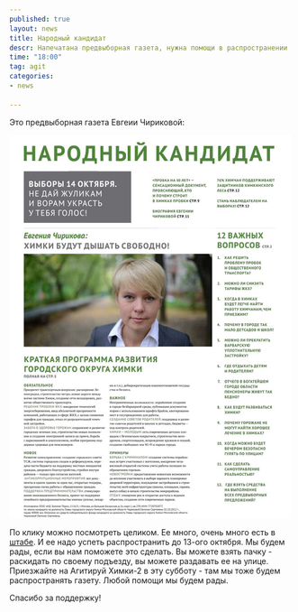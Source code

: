 ```yaml
---
published: true
layout: news
title: Народный кандидат
descr: Напечатана предвыборная газета, нужна помощи в распространении
time: "18:00"
tag: agit
categories:
- news

---
```


Это предвыборная газета Евгеии Чириковой:

<a href="/images/newspaper_all_preview.pdf" target="_blank"><img src="/images/newspaper_cover.jpg"></a>

По клику можно посмотреть целиком. Ее много, очень много есть в <a href="/news/2012/08/28/schema" target="_blank">штабе</a>. И ее надо успеть распространить до 13-ого октября. Мы будем рады, если вы нам поможете это сделать. Вы можете взять пачку - раскидать по своему подъезду, вы можете раздавать ее на улице. Приезжайте на Агитируй Химки-2 в эту субботу - там мы тоже будем распространять газету. Любой помощи мы будем рады.

Спасибо за поддержку!